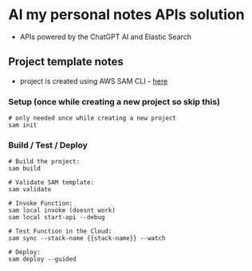 # AI my personal notes APIs solution
- APIs powered by the ChatGPT AI and Elastic Search

## Project template notes
- project is created using AWS SAM CLI - [here](https://docs.aws.amazon.com/serverless-application-model/latest/developerguide/serverless-getting-started-hello-world.html)

### Setup (once while creating a new project so skip this)
```properties
# only needed once while creating a new project
sam init
```

### Build / Test / Deploy
```properties
# Build the project:
sam build

# Validate SAM template: 
sam validate

# Invoke Function: 
sam local invoke (doesnt work)
sam local start-api --debug

# Test Function in the Cloud: 
sam sync --stack-name {{stack-name}} --watch

# Deploy: 
sam deploy --guided
```